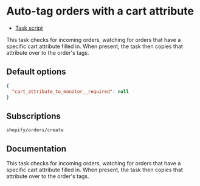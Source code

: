 # Auto-tag orders with a cart attribute

* [Task script](./script.liquid)

This task checks for incoming orders, watching for orders that have a specific cart attribute filled in. When present, the task then copies that attribute over to the order's tags.

## Default options

```json
{
  "cart_attribute_to_monitor__required": null
}
```

## Subscriptions

```liquid
shopify/orders/create
```

## Documentation

This task checks for incoming orders, watching for orders that have a specific cart attribute filled in. When present, the task then copies that attribute over to the order's tags.
